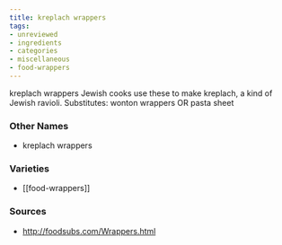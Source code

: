 ```yaml
---
title: kreplach wrappers
tags:
- unreviewed
- ingredients
- categories
- miscellaneous
- food-wrappers
---
```

kreplach wrappers Jewish cooks use these to make kreplach, a kind of Jewish ravioli. Substitutes: wonton wrappers OR pasta sheet

### Other Names

* kreplach wrappers

### Varieties

* [[food-wrappers]]

### Sources
* http://foodsubs.com/Wrappers.html
